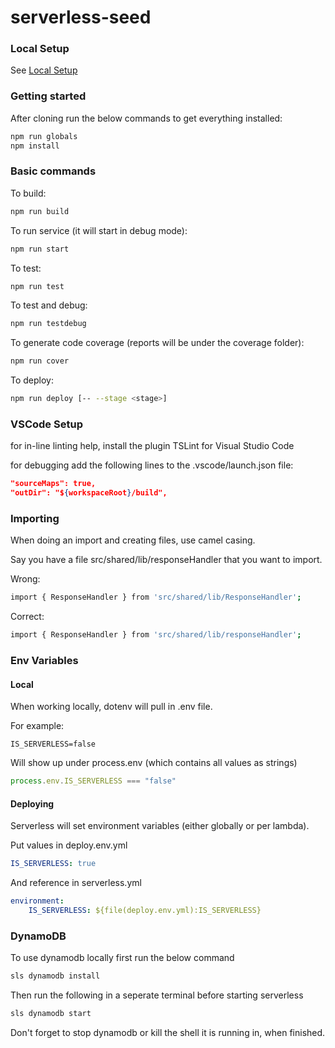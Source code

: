 # serverless-seed

### Local Setup

See [Local Setup](https://github.com/gastate/serverless-seed/wiki/Local-Setup)

### Getting started

After cloning run the below commands to get everything installed:

```sh
npm run globals
npm install
```

### Basic commands

To build:

```sh
npm run build
```

To run service (it will start in debug mode):

```sh
npm run start
```

To test:

```sh
npm run test
```

To test and debug:

```sh
npm run testdebug
```

To generate code coverage (reports will be under the coverage folder):

```sh
npm run cover
```

To deploy:

```sh
npm run deploy [-- --stage <stage>]
```

### VSCode Setup

for in-line linting help, install the plugin TSLint for Visual Studio Code

for debugging add the following lines to the .vscode/launch.json file:

```json
"sourceMaps": true,
"outDir": "${workspaceRoot}/build",
```

### Importing

When doing an import and creating files, use camel casing.

Say you have a file src/shared/lib/responseHandler that you want to import.

Wrong:

```sh
import { ResponseHandler } from 'src/shared/lib/ResponseHandler';
```

Correct:

```sh
import { ResponseHandler } from 'src/shared/lib/responseHandler';
```

### Env Variables

#### Local

When working locally, dotenv will pull in .env file.

For example:

```
IS_SERVERLESS=false
```

Will show up under process.env (which contains all values as strings)

```js
process.env.IS_SERVERLESS === "false"
```

#### Deploying

Serverless will set environment variables (either globally or per lambda).

Put values in deploy.env.yml

```yml
IS_SERVERLESS: true
```

And reference in serverless.yml

```yml
environment:
    IS_SERVERLESS: ${file(deploy.env.yml):IS_SERVERLESS}
```


### DynamoDB

To use dynamodb locally first run the below command

```sh
sls dynamodb install
```

Then run the following in a seperate terminal before starting serverless

```sh
sls dynamodb start
```

Don't forget to stop dynamodb or kill the shell it is running in, when finished.
